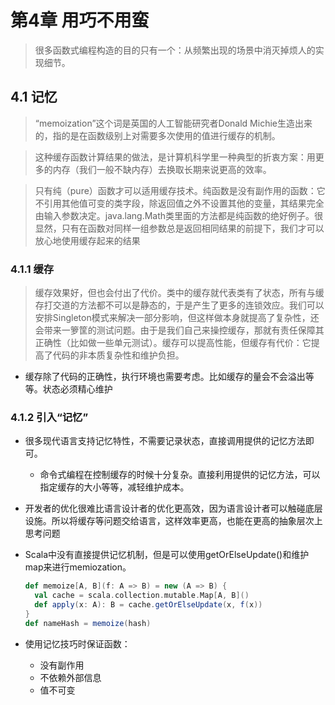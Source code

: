 # 第4章 用巧不用蛮

> 很多函数式编程构造的目的只有一个：从频繁出现的场景中消灭掉烦人的实现细节。

## 4.1 记忆
> “memoization”这个词是英国的人工智能研究者Donald Michie生造出来的，指的是在函数级别上对需要多次使用的值进行缓存的机制。

> 这种缓存函数计算结果的做法，是计算机科学里一种典型的折衷方案：用更多的内存（我们一般不缺内存）去换取长期来说更高的效率。

> 只有纯（pure）函数才可以适用缓存技术。纯函数是没有副作用的函数：它不引用其他值可变的类字段，除返回值之外不设置其他的变量，其结果完全由输入参数决定。java.lang.Math类里面的方法都是纯函数的绝好例子。很显然，只有在函数对同样一组参数总是返回相同结果的前提下，我们才可以放心地使用缓存起来的结果

### 4.1.1 缓存

> 缓存效果好，但也会付出了代价。类中的缓存就代表类有了状态，所有与缓存打交道的方法都不可以是静态的，于是产生了更多的连锁效应。我们可以安排Singleton模式来解决一部分影响，但这样做本身就提高了复杂性，还会带来一箩筐的测试问题。由于是我们自己来操控缓存，那就有责任保障其正确性（比如做一些单元测试）。缓存可以提高性能，但缓存有代价：它提高了代码的非本质复杂性和维护负担。

- 缓存除了代码的正确性，执行环境也需要考虑。比如缓存的量会不会溢出等等。状态必须精心维护

### 4.1.2 引入“记忆”
- 很多现代语言支持记忆特性，不需要记录状态，直接调用提供的记忆方法即可。
  - 命令式编程在控制缓存的时候十分复杂。直接利用提供的记忆方法，可以指定缓存的大小等等，减轻维护成本。
- 开发者的优化很难比语言设计者的优化更高效，因为语言设计者可以触碰底层设施。所以将缓存等问题交给语言，这样效率更高，也能在更高的抽象层次上思考问题

- Scala中没有直接提供记忆机制，但是可以使用getOrElseUpdate()和维护map来进行memiozation。
  ```scala
  def memoize[A, B](f: A => B) = new (A => B) {
    val cache = scala.collection.mutable.Map[A, B]()
    def apply(x: A): B = cache.getOrElseUpdate(x, f(x))
  }
  def nameHash = memoize(hash)
  ```

- 使用记忆技巧时保证函数：
  - 没有副作用
  - 不依赖外部信息
  - 值不可变